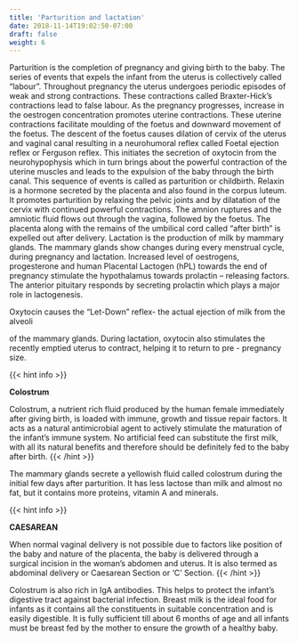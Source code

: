 ```yaml
---
title: 'Parturition and lactation'
date: 2018-11-14T19:02:50-07:00
draft: false
weight: 6
---
```




Parturition is the completion of pregnancy
and giving birth to the baby. The series of
events that expels the infant from the uterus
is collectively called “labour”. Throughout
pregnancy the uterus undergoes periodic
episodes of weak and strong contractions.
These contractions called Braxter-Hick’s
contractions lead to false labour. As the
pregnancy progresses, increase in the oestrogen
concentration promotes uterine contractions.
These uterine contractions facilitate moulding
of the foetus and downward movement of
the foetus. The descent of the foetus causes
dilation of cervix of the uterus and vaginal
canal resulting in a neurohumoral reflex called
Foetal ejection reflex or Ferguson reflex. This
initiates the secretion of oxytocin from the
neurohypophysis which in turn brings about
the powerful contraction of the uterine muscles
and leads to the expulsion of the baby through
the birth canal. This sequence of events is called
as parturition or childbirth.
Relaxin is a hormone secreted by the
placenta and also found in the corpus luteum.
It promotes parturition by relaxing the pelvic
joints and by dilatation of the cervix with
continued powerful contractions. The amnion
ruptures and the amniotic fluid flows out
through the vagina, followed by the foetus. The
placenta along with the remains of the umbilical
cord called “after birth” is expelled out after
delivery.
Lactation is the production of milk by
mammary glands. The mammary glands show
changes during every menstrual cycle, during
pregnancy and lactation. Increased level of
oestrogens, progesterone and human Placental
Lactogen (hPL) towards the end of pregnancy
stimulate the hypothalamus towards prolactin
– releasing factors. The anterior pituitary
responds by secreting prolactin which plays a
major role in lactogenesis.

Oxytocin causes the “Let-Down” reflex-
the actual ejection of milk from the alveoli

of the mammary glands. During lactation,
oxytocin also stimulates the recently emptied
uterus to contract, helping it to return to
pre - pregnancy size.

{{< hint info >}}

**Colostrum**

Colostrum, a nutrient rich
fluid produced by the human female
immediately after giving birth, is loaded
with immune, growth and tissue repair
factors. It acts as a natural antimicrobial
agent to actively stimulate the maturation
of the infant’s immune system. No artificial
feed can substitute the first milk, with all
its natural benefits and therefore should be
definitely fed to the baby after birth.
{{< /hint >}}


The mammary glands secrete a yellowish
fluid called colostrum during the initial
few days after parturition. It has less lactose
than milk and almost no fat, but it contains
more proteins, vitamin A and minerals.








{{< hint info >}}

**CAESAREAN** 

When normal vaginal delivery is not possible due to factors like position of
the baby and nature of the placenta, the baby is delivered through a surgical incision in the
woman’s abdomen and uterus. It is also termed as abdominal delivery or Caesarean Section or
‘C’ Section.
{{< /hint >}}



Colostrum is also rich in IgA antibodies. This
helps to protect the infant’s digestive tract
against bacterial infection. Breast milk is the
ideal food for infants as it contains all the
constituents in suitable concentration and is
easily digestible. It is fully sufficient till about
6 months of age and all infants must be breast
fed by the mother to ensure the growth of a
healthy baby.